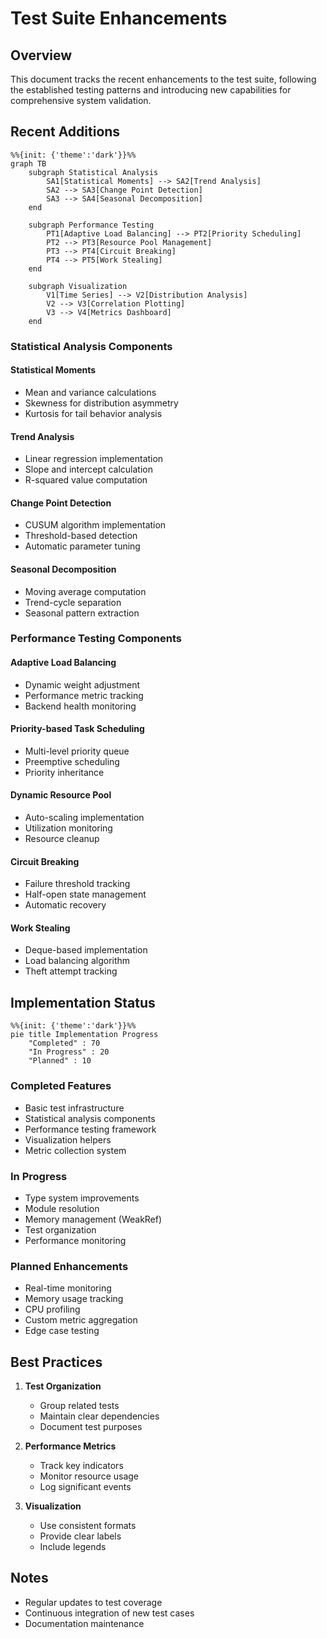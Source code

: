 # Test Suite Enhancements

## Overview

This document tracks the recent enhancements to the test suite, following the established testing patterns and introducing new capabilities for comprehensive system validation.

## Recent Additions

```mermaid
%%{init: {'theme':'dark'}}%%
graph TB
    subgraph Statistical Analysis
        SA1[Statistical Moments] --> SA2[Trend Analysis]
        SA2 --> SA3[Change Point Detection]
        SA3 --> SA4[Seasonal Decomposition]
    end
    
    subgraph Performance Testing
        PT1[Adaptive Load Balancing] --> PT2[Priority Scheduling]
        PT2 --> PT3[Resource Pool Management]
        PT3 --> PT4[Circuit Breaking]
        PT4 --> PT5[Work Stealing]
    end
    
    subgraph Visualization
        V1[Time Series] --> V2[Distribution Analysis]
        V2 --> V3[Correlation Plotting]
        V3 --> V4[Metrics Dashboard]
    end
```

### Statistical Analysis Components

#### Statistical Moments
- Mean and variance calculations
- Skewness for distribution asymmetry
- Kurtosis for tail behavior analysis

#### Trend Analysis
- Linear regression implementation
- Slope and intercept calculation
- R-squared value computation

#### Change Point Detection
- CUSUM algorithm implementation
- Threshold-based detection
- Automatic parameter tuning

#### Seasonal Decomposition
- Moving average computation
- Trend-cycle separation
- Seasonal pattern extraction

### Performance Testing Components

#### Adaptive Load Balancing
- Dynamic weight adjustment
- Performance metric tracking
- Backend health monitoring

#### Priority-based Task Scheduling
- Multi-level priority queue
- Preemptive scheduling
- Priority inheritance

#### Dynamic Resource Pool
- Auto-scaling implementation
- Utilization monitoring
- Resource cleanup

#### Circuit Breaking
- Failure threshold tracking
- Half-open state management
- Automatic recovery

#### Work Stealing
- Deque-based implementation
- Load balancing algorithm
- Theft attempt tracking

## Implementation Status

```mermaid
%%{init: {'theme':'dark'}}%%
pie title Implementation Progress
    "Completed" : 70
    "In Progress" : 20
    "Planned" : 10
```

### Completed Features
- Basic test infrastructure
- Statistical analysis components
- Performance testing framework
- Visualization helpers
- Metric collection system

### In Progress
- Type system improvements
- Module resolution
- Memory management (WeakRef)
- Test organization
- Performance monitoring

### Planned Enhancements
- Real-time monitoring
- Memory usage tracking
- CPU profiling
- Custom metric aggregation
- Edge case testing

## Best Practices

1. **Test Organization**
   - Group related tests
   - Maintain clear dependencies
   - Document test purposes

2. **Performance Metrics**
   - Track key indicators
   - Monitor resource usage
   - Log significant events

3. **Visualization**
   - Use consistent formats
   - Provide clear labels
   - Include legends

## Notes
- Regular updates to test coverage
- Continuous integration of new test cases
- Documentation maintenance 